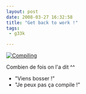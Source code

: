 ```yaml
---
layout: post
date: 2008-03-27 16:32:58
title: "Get back to work !"
tags:
 - g33k

---
```


[![Compiling](http://static.zenithar.org/wp-content/uploads/compiling.png)](http://static.zenithar.org/wp-content/uploads/compiling.png)

Combien de fois on l'a dit ^^
- "Viens bosser !"
- "Je peux pas ça compile !"

